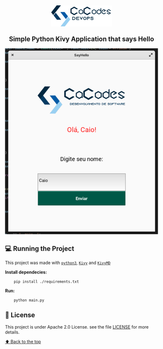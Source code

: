 
<p align="center" id="project-title">
    <a href="https://cacodes.com.br">
        <img width="200" src="./assets/image/logo.svg" align="center" alt="Cacodes Logo"/>
    </a>
    <h2 align="center">Simple Python Kivy Application that says Hello</h2>
</p>

<p align="center">
    <img src="./assets/image/final_result.png" alt="final" width="600">
</p>


## 💻 Running the Project

This project was made with [`python3`](./https://www.python.org/), [`Kivy`](https://kivy.org/) and [`KivyMD`](https://kivymd.readthedocs.io/)

**Install dependecies:**
```
    pip install ./requirements.txt
```

**Run:**
```
    python main.py
```



## 📝 License

This project is under Apache 2.0 License. see the file [LICENSE](./LICENSE) for more details.

[⬆ Back to the top](#project-title)<br>